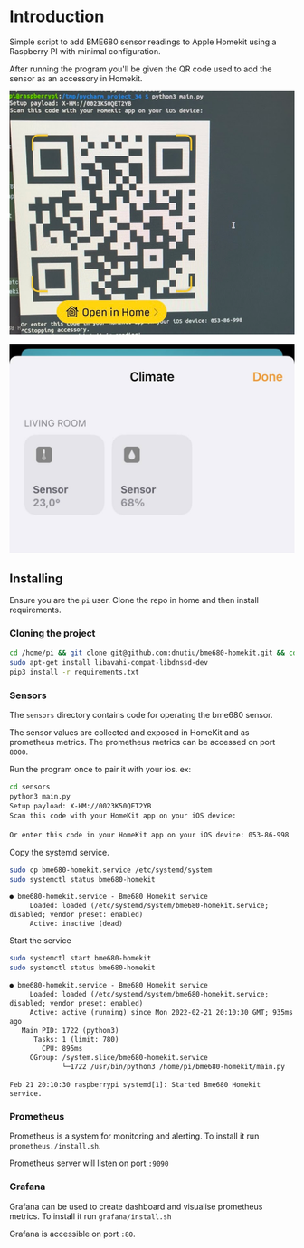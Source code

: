 
# Introduction

Simple script to add BME680 sensor readings to Apple Homekit using a Raspberry PI with minimal configuration.

After running the program you'll be given the QR code used to add the sensor as an accessory in Homekit.

![](./docs/add_to_home.png)

![](./docs/homekit_view.jpg)

## Installing

Ensure you are the `pi` user. Clone the repo in home and then install requirements.

### Cloning the project

```bash
cd /home/pi && git clone git@github.com:dnutiu/bme680-homekit.git && cd bme680-homekit
sudo apt-get install libavahi-compat-libdnssd-dev
pip3 install -r requirements.txt
```

### Sensors

The `sensors` directory contains code for operating the bme680 sensor. 

The sensor values are collected and exposed in HomeKit and as prometheus metrics. 
The prometheus metrics can be accessed on port `8000`.

Run the program once to pair it with your ios. ex:

```bash
cd sensors
python3 main.py 
Setup payload: X-HM://0023K50QET2YB
Scan this code with your HomeKit app on your iOS device:

Or enter this code in your HomeKit app on your iOS device: 053-86-998

```

Copy the systemd service.

```bash
sudo cp bme680-homekit.service /etc/systemd/system
sudo systemctl status bme680-homekit
```

```
● bme680-homekit.service - Bme680 Homekit service
     Loaded: loaded (/etc/systemd/system/bme680-homekit.service; disabled; vendor preset: enabled)
     Active: inactive (dead)
```

Start the service
```bash
sudo systemctl start bme680-homekit
sudo systemctl status bme680-homekit
```

```
● bme680-homekit.service - Bme680 Homekit service
     Loaded: loaded (/etc/systemd/system/bme680-homekit.service; disabled; vendor preset: enabled)
     Active: active (running) since Mon 2022-02-21 20:10:30 GMT; 935ms ago
   Main PID: 1722 (python3)
      Tasks: 1 (limit: 780)
        CPU: 895ms
     CGroup: /system.slice/bme680-homekit.service
             └─1722 /usr/bin/python3 /home/pi/bme680-homekit/main.py

Feb 21 20:10:30 raspberrypi systemd[1]: Started Bme680 Homekit service.
```

### Prometheus

Prometheus is a system for monitoring and alerting. To install it run `prometheus./install.sh`.

Prometheus server will listen on port `:9090`

### Grafana 

Grafana can be used to create dashboard and visualise prometheus metrics. To install it run `grafana/install.sh`

Grafana is accessible on port `:80`.
